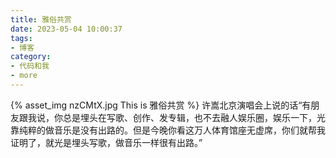 ```yaml
---
title: 雅俗共赏
date: 2023-05-04 10:00:37
tags:
- 博客
category:
- 代码和我
- more
---
```

{% asset_img nzCMtX.jpg This is 雅俗共赏 %}
许嵩北京演唱会上说的话“有朋友跟我说，你总是埋头在写歌、创作、发专辑，也不去融人娱乐圈，娱乐一下，光靠纯粹的做音乐是没有出路的。但是今晚你看这万人体育馆座无虚席，你们就帮我证明了，就光是埋头写歌，做音乐一样很有出路。”